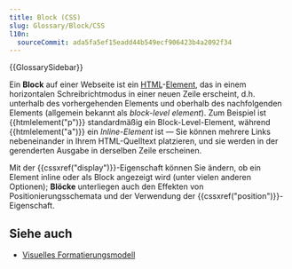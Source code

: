 ```yaml
---
title: Block (CSS)
slug: Glossary/Block/CSS
l10n:
  sourceCommit: ada5fa5ef15eadd44b549ecf906423b4a2092f34
---
```


{{GlossarySidebar}}

Ein **Block** auf einer Webseite ist ein [HTML](/de/docs/Glossary/HTML)-[Element](/de/docs/Glossary/element), das in einem horizontalen Schreibrichtmodus in einer neuen Zeile erscheint, d.h. unterhalb des vorhergehenden Elements und oberhalb des nachfolgenden Elements (allgemein bekannt als _block-level element_). Zum Beispiel ist {{htmlelement("p")}} standardmäßig ein Block-Level-Element, während {{htmlelement("a")}} ein _Inline-Element_ ist — Sie können mehrere Links nebeneinander in Ihrem HTML-Quelltext platzieren, und sie werden in der gerenderten Ausgabe in derselben Zeile erscheinen.

Mit der {{cssxref("display")}}-Eigenschaft können Sie ändern, ob ein Element inline oder als Block angezeigt wird (unter vielen anderen Optionen); **Blöcke** unterliegen auch den Effekten von Positionierungsschemata und der Verwendung der {{cssxref("position")}}-Eigenschaft.

## Siehe auch

- [Visuelles Formatierungsmodell](/de/docs/Web/CSS/Visual_formatting_model)
